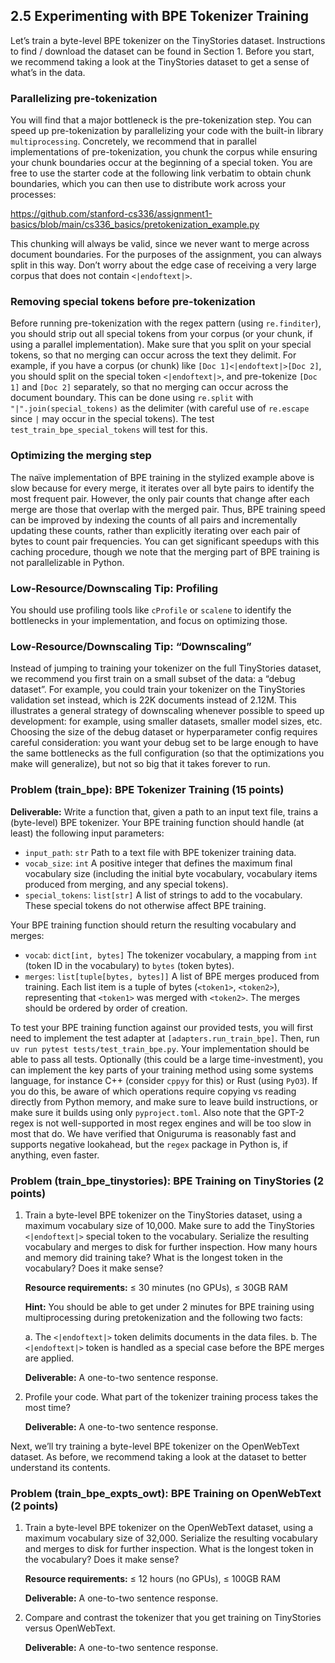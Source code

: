## 2.5 Experimenting with BPE Tokenizer Training

Let’s train a byte-level BPE tokenizer on the TinyStories dataset. Instructions to find / download the dataset can be found in Section 1. Before you start, we recommend taking a look at the TinyStories dataset to get a sense of what’s in the data.

### Parallelizing pre-tokenization

You will find that a major bottleneck is the pre-tokenization step. You can speed up pre-tokenization by parallelizing your code with the built-in library `multiprocessing`. Concretely, we recommend that in parallel implementations of pre-tokenization, you chunk the corpus while ensuring your chunk boundaries occur at the beginning of a special token. You are free to use the starter code at the following link verbatim to obtain chunk boundaries, which you can then use to distribute work across your processes:

<https://github.com/stanford-cs336/assignment1-basics/blob/main/cs336_basics/pretokenization_example.py>

This chunking will always be valid, since we never want to merge across document boundaries. For the purposes of the assignment, you can always split in this way. Don’t worry about the edge case of receiving a very large corpus that does not contain `<|endoftext|>`.

### Removing special tokens before pre-tokenization

Before running pre-tokenization with the regex pattern (using `re.finditer`), you should strip out all special tokens from your corpus (or your chunk, if using a parallel implementation). Make sure that you split on your special tokens, so that no merging can occur across the text they delimit. For example, if you have a corpus (or chunk) like `[Doc 1]<|endoftext|>[Doc 2]`, you should split on the special token `<|endoftext|>`, and pre-tokenize `[Doc 1]` and `[Doc 2]` separately, so that no merging can occur across the document boundary. This can be done using `re.split` with `"|".join(special_tokens)` as the delimiter (with careful use of `re.escape` since `|` may occur in the special tokens). The test `test_train_bpe_special_tokens` will test for this.

### Optimizing the merging step

The naïve implementation of BPE training in the stylized example above is slow because for every merge, it iterates over all byte pairs to identify the most frequent pair. However, the only pair counts that change after each merge are those that overlap with the merged pair. Thus, BPE training speed can be improved by indexing the counts of all pairs and incrementally updating these counts, rather than explicitly iterating over each pair of bytes to count pair frequencies. You can get significant speedups with this caching procedure, though we note that the merging part of BPE training is not parallelizable in Python.

### Low-Resource/Downscaling Tip: Profiling

You should use profiling tools like `cProfile` or `scalene` to identify the bottlenecks in your implementation, and focus on optimizing those.

### Low-Resource/Downscaling Tip: “Downscaling”

Instead of jumping to training your tokenizer on the full TinyStories dataset, we recommend you first train on a small subset of the data: a “debug dataset”. For example, you could train your tokenizer on the TinyStories validation set instead, which is 22K documents instead of 2.12M. This illustrates a general strategy of downscaling whenever possible to speed up development: for example, using smaller datasets, smaller model sizes, etc. Choosing the size of the debug dataset or hyperparameter config requires careful consideration: you want your debug set to be large enough to have the same bottlenecks as the full configuration (so that the optimizations you make will generalize), but not so big that it takes forever to run.

### Problem (train_bpe): BPE Tokenizer Training (15 points)

**Deliverable:** Write a function that, given a path to an input text file, trains a (byte-level) BPE tokenizer. Your BPE training function should handle (at least) the following input parameters:

-   `input_path`: `str` Path to a text file with BPE tokenizer training data.
-   `vocab_size`: `int` A positive integer that defines the maximum final vocabulary size (including the initial byte vocabulary, vocabulary items produced from merging, and any special tokens).
-   `special_tokens`: `list[str]` A list of strings to add to the vocabulary. These special tokens do not otherwise affect BPE training.

Your BPE training function should return the resulting vocabulary and merges:

-   `vocab`: `dict[int, bytes]` The tokenizer vocabulary, a mapping from `int` (token ID in the vocabulary) to `bytes` (token bytes).
-   `merges`: `list[tuple[bytes, bytes]]` A list of BPE merges produced from training. Each list item is a tuple of bytes (`<token1>`, `<token2>`), representing that `<token1>` was merged with `<token2>`. The merges should be ordered by order of creation.

To test your BPE training function against our provided tests, you will first need to implement the test adapter at `[adapters.run_train_bpe]`. Then, run `uv run pytest tests/test_train_bpe.py`. Your implementation should be able to pass all tests. Optionally (this could be a large time-investment), you can implement the key parts of your training method using some systems language, for instance C++ (consider `cppyy` for this) or Rust (using `PyO3`). If you do this, be aware of which operations require copying vs reading directly from Python memory, and make sure to leave build instructions, or make sure it builds using only `pyproject.toml`. Also note that the GPT-2 regex is not well-supported in most regex engines and will be too slow in most that do. We have verified that Oniguruma is reasonably fast and supports negative lookahead, but the `regex` package in Python is, if anything, even faster.

### Problem (train_bpe_tinystories): BPE Training on TinyStories (2 points)

1.  Train a byte-level BPE tokenizer on the TinyStories dataset, using a maximum vocabulary size of 10,000. Make sure to add the TinyStories `<|endoftext|>` special token to the vocabulary. Serialize the resulting vocabulary and merges to disk for further inspection. How many hours and memory did training take? What is the longest token in the vocabulary? Does it make sense?

    **Resource requirements:** ≤ 30 minutes (no GPUs), ≤ 30GB RAM

    **Hint:** You should be able to get under 2 minutes for BPE training using multiprocessing during pretokenization and the following two facts:
    
    a. The `<|endoftext|>` token delimits documents in the data files.
    b. The `<|endoftext|>` token is handled as a special case before the BPE merges are applied.

    **Deliverable:** A one-to-two sentence response.

2.  Profile your code. What part of the tokenizer training process takes the most time?

    **Deliverable:** A one-to-two sentence response.

Next, we’ll try training a byte-level BPE tokenizer on the OpenWebText dataset. As before, we recommend taking a look at the dataset to better understand its contents.

### Problem (train_bpe_expts_owt): BPE Training on OpenWebText (2 points)

1.  Train a byte-level BPE tokenizer on the OpenWebText dataset, using a maximum vocabulary size of 32,000. Serialize the resulting vocabulary and merges to disk for further inspection. What is the longest token in the vocabulary? Does it make sense?

    **Resource requirements:** ≤ 12 hours (no GPUs), ≤ 100GB RAM

    **Deliverable:** A one-to-two sentence response.

2.  Compare and contrast the tokenizer that you get training on TinyStories versus OpenWebText.

    **Deliverable:** A one-to-two sentence response.
